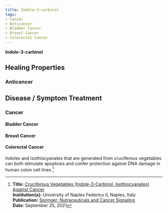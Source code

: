 ```yaml
---
title: Indole-3-carbinol
tags:
- Cancer
- Anticancer
- Bladder Cancer
- Breast Cancer
- Colorectal Cancer
---
```

**Indole-3-carbinol** 

## Healing Properties

### Anticancer

## Disease / Symptom Treatment

### Cancer

#### Bladder Cancer

#### Breast Cancer

#### Colorectal Cancer

Indoles and isothiocyanates that are generated from cruciferous vegetables can both stimulate apoptosis and confer protection against DNA damage in human colon cell lines.[^1]

[^1]: **Title:** [Cruciferous Vegetables (Indole-3-Carbinol, Isothiocyanates) Against Cancer](https://link.springer.com/chapter/10.1007/978-3-030-74035-1_7)<br>
**Institution(s):** University of Naples Federico II, Naples, Italy<br>
**Publication:** [Springer: Nutraceuticals and Cancer Signaling](https://link.springer.com/book/10.1007/978-3-030-74035-1)<br>
**Date:** September 25, 2021

[^2]: **Title:** [ ]( )<br>
**Institution(s):** <br>
**Publication:** [ ]( )<br>
**Date:** <br>
[Archive](https://ipfs.io/ipfs/)